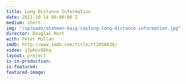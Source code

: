 ```yaml
---
title: Long Distance Information
date: 2011-10-14 00:00:00 Z
medium: short
img: "/uploads/shaheen-baig-casting-long-distance-information.jpg"
director: Douglas Hart
with: Peter Mullan
imdb: http://www.imdb.com/title/tt2056638/
video: z7p6ez86kq
layout: project
is-in-production: 
is-featured: 
featured-image: 
---
```


